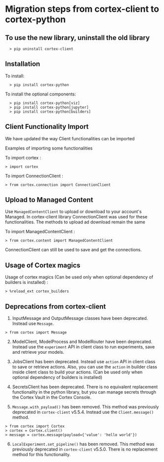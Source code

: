 # Migration steps from cortex-client to cortex-python

## To use the new library, uninstall the old library

```
  > pip uninstall cortex-client
```


## Installation

To install:
```
  > pip install cortex-python
```

To install the optional components:
```
  > pip install cortex-python[viz]
  > pip install cortex-python[jupyter]
  > pip install cortex-python[builders]
```

## Client Functionality Import
We have updated the way Client functionalities can be imported

Examples of importing some functionalities

To import cortex :

```
> import cortex
```
To import ConnectionClient :

```
> from cortex.connection import ConnectionClient
```

## Upload to Managed Content

Use `ManagedContentClient` to upload or download to your account's Managed. In cortex-client library ConnectionClient was used for these functionalities. The methods to upload ad download remain the same

To import ManagedContentClient :
```
> from cortex.content import ManagedContentClient
```
ConnectionClient can still be used to save and get the connections. 

## Usage of Cortex magics

Usage of cortex magics (Can be used only when optional dependency of builders is installed) :

```
> %reload_ext cortex_builders
```
## Deprecations from cortex-client

1. InputMessage and OutputMessage classes have been deprecated. Instead use `Message`.

```
> from cortex import Message
```

2. ModelClient, ModelProcess and ModelRouter have been deprecated. Instead use the `experiment` API in client
class to run experiments, save and retrieve your models.

3. JobsClient has been deprecated. Instead use `action` API in client class to save or retrieve actions.
Also, you can use the `action` in builder class inside client class to build your actions. (Can be used only when optional dependency of builders is installed)

4. SecretsClient has been deprecated. There is no equivalent replacement functionality in the python library, but
you can manage secrets through the Cortex Vault in the Cortex Console.

5. `Message.with_payload()` has been removed. This method was previously deprecated in `cortex-client` v5.5.4.
Instead use the `Client.message()` method.

```
> from cortex import Cortex
> cortex = Cortex.client()
> message = cortex.message(payload={'value': 'hello world'})
```

6. `LocalExperiment.set_pipeline()` has been removed. This method was previously deprecated in `cortex-client` v5.5.0.
There is no replacement method for this functionality.
